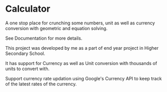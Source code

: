 # Calculator
A one stop place for crunching some numbers, unit as well as currency conversion with geometric and equation solving.

See Documentation for more details.

This project was developed by me as a part of end year project in Higher Secondary School.

It has support for Currency as well as Unit conversion with thousands of units to convert with.

Support currency rate updation using Google's Currency API to keep track of the latest rates of the currency.
